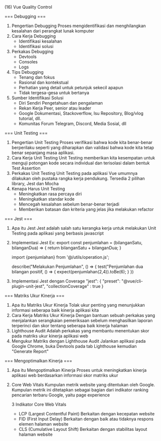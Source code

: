 (16) Vue Quality Control

=== Debugging ===
1. Pengertian Debugging
    Proses mengidentifikasi dan menghilangkan kesalahan dari perangkat lunak komputer
2. Cara Kerja Debugging
    - Identifikasi kesalahan
    - Identifikasi solusi
3. Perkakas Debugging
    - Devtools
    - Consoles
    - Logs
4. Tips Debugging
    - Tenang dan fokus
    - Rasional dan kontekstual
    - Perhatian yang detail untuk petunjuk sekecil apapun
    - Tidak tergesa-gesa untuk bertanya
5. Sumber Identifikasi Solusi
    - Diri Sendiri
        Pengetahuan dan pengalaman
    - Rekan Kerja
        Peer, senior atau leader
    - Google
        Dokumentasi, Stackoverflow, Isu Repository, Blog/vlog tutorial, dll.
    - Komunitas
        Forum Telegram, Discord, Media Sosial, dll

=== Unit Testing ===
1. Pengertian Unit Testing
    Proses verifikasi bahwa kode kita benar-benar berperilaku seperti yang diharapkan dan validasi bahwa kode kita tetap benar sepanjang masa aplikasi.
2. Cara Kerja Unit Testing
    Unit Testing memberikan kita kesempatan untuk menguji potongan kode secara individual dan terisolasi dalam bentuk Test Assertion
3. Perkakas Unit Testing
    Unit Testing pada aplikasi Vue umumnya dilakukan oleh pustaka rangka kerja pendukung. Tersedia 2 pilihan library, Jest dan Mocha
4. Kenapa Harus Unit Testing
    - Meningkatkan rasa percaya diri
    - Meningkatkan standar kode
    - Mencegah kesalahan sebelum benar-benar terjadi
    - Memberikan batasan dan kriteria yang jelas jika melakukan refactor

=== Jest ===
1. Apa itu Jest
    Jest adalah salah satu kerangka kerja untuk melakukan Unit Testing pada aplikasi yang berbasis javascript
2. Implementasi Jest
    Ex:
    export const penjumlahan = (bilanganSatu, bilanganDua) => {
        return bilanganSatu + bilanganDua;
    }

    import {penjumlahan} from '@/utils/operation.js';

    describe("Melakukan Penjumlahan", () => {
        test("Penjumlahan dua bilangan positif, () => {
            expect(penjumlahan(2,4)).toBe(6);
        }
    })
3. Implementasi Jest dengan Coverage
    "jest": {
        "preset": "@vue/cli-plugin-unit-jest",
        "collectionCoverage" : true
    }

=== Matriks Ukur Kinerja ===
1. Apa itu Matriks Ukur Kinerja
    Tolak ukur penting yang menunjukkan informasi seberapa baik kinerja aplikasi kita
2. Cara Kerja Matriks Ukur Kinerja
    Dengan bantuan sebuah perkakas yang menjalankan serangkaian pemeriksaan sebelum menghasilkan laporan terperinci dan skor tentang seberapa baik kinerja halaman
3. Lighthouse Audit
    Adalah perkakas yang membantu menentukan skor pada matriks ukur kinerja aplikasi web
4. Mengukur Matriks dengan Lighthouse Audit
    Jalankan aplikasi pada Google Chrome, buka Devtools pada tab Lighthouse kemudian "Generate Report"

=== Mengoptimalkan Kinerja ===
1. Apa itu Mengoptimalkan Kinerja
    Proses untuk meningkatkan kinerja aplikasi web berdasarkan informasi skor matriks ukur
2. Core Web Vitals
    Kumpulan metrik website yang ditentukan oleh Google. Kumpulan metrik ini ditetapkan sebagai bagian dari indikator ranking pencarian terbaru Google, yaitu page experience

    3 Indikator Core Web Vitals
    - LCP (Largest Contentful Paint)
        Berkaitan dengan kecepatan website
    - FID (First Input Delay)
        Berkaitan dengan baik atau tidaknya respons elemen halaman website
    - CLS (Cumulative Layout Shift)
        Berkaitan dengan stabilitas layout halaman website